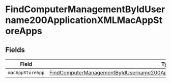 # FindComputerManagementByIdUsername200ApplicationXMLMacAppStoreApps


## Fields

| Field                                                                                                                                                                                           | Type                                                                                                                                                                                            | Required                                                                                                                                                                                        | Description                                                                                                                                                                                     |
| ----------------------------------------------------------------------------------------------------------------------------------------------------------------------------------------------- | ----------------------------------------------------------------------------------------------------------------------------------------------------------------------------------------------- | ----------------------------------------------------------------------------------------------------------------------------------------------------------------------------------------------- | ----------------------------------------------------------------------------------------------------------------------------------------------------------------------------------------------- |
| `macAppStoreApp`                                                                                                                                                                                | [FindComputerManagementByIdUsername200ApplicationXMLMacAppStoreAppsMacAppStoreApp](../../models/operations/findcomputermanagementbyidusername200applicationxmlmacappstoreappsmacappstoreapp.md) | :heavy_minus_sign:                                                                                                                                                                              | N/A                                                                                                                                                                                             |
